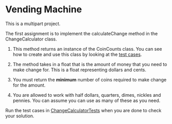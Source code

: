 # Vending Machine

This is a multipart project.

The first assignment is to implement the calculateChange method in the ChangeCalculator class.

1. This method returns an instance of the CoinCounts class. You can see how to create and use this class by looking at the [test cases](./src/test/java/CoinCountsTest.java).

2. The method takes in a float that is the amount of money that you need to make change for. This is a float representing dollars and cents. 

3. You must return the __minimum__ number of coins required to make change for the amount. 

4. You are allowed to work with half dollars, quarters, dimes, nickles and pennies. You can assume you can use as many of these as you need. 

Run the test cases in [ChangeCalculatorTests](./src/test/java/ChangeCalculatorTest.java) when you are done to check your solution.

